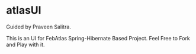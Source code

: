# atlasUI

Guided by Praveen Salitra.

This is an UI for FebAtlas Spring-Hibernate Based Project. Feel Free to Fork and Play with it.
